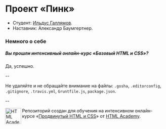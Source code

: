 # Проект «Пинк»

* Студент: [Ильдус Галлямов](https://htmlacademy.ru/profile/id26591).
* Наставник: Александр Баумгертнер.

### Немного о себе

##### Вы прошли интенсивный онлайн-курс «Базовый HTML и CSS»?
Да, успешно.

--

Не удаляйте и не обращайте внимание на файлы: `.gosha`, `.editorconfig`, `.gitignore`, `.travis.yml`, `Gruntfile.js`, `package.json`.

--

<a href="https://htmlacademy.ru/advanced_intensive"><img align="left" width="50" height="50" title="HTML Academy" src="https://htmlacademy.ru/static/img/logo-github.svg"></a>

Репозиторий создан для обучения на интенсивном онлайн-курсе «[Продвинутый HTML и CSS](https://htmlacademy.ru/advanced_intensive)» от [HTML Academy](https://htmlacademy.ru).
